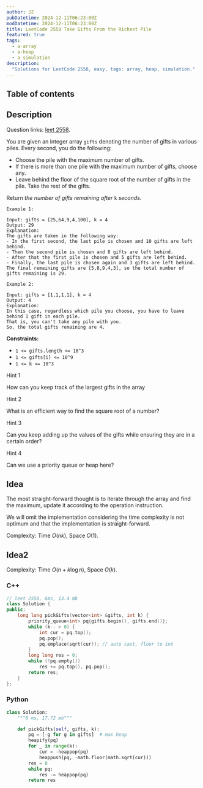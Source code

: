 ```yaml
---
author: JZ
pubDatetime: 2024-12-11T06:23:00Z
modDatetime: 2024-12-11T06:23:00Z
title: LeetCode 2558 Take Gifts From the Richest Pile
featured: true
tags:
  - a-array
  - a-heap
  - a-simulation
description:
  "Solutions for LeetCode 2558, easy, tags: array, heap, simulation."
---
```


## Table of contents

## Description

Question links: [leet 2558](https://leetcode.com/problems/take-gifts-from-the-richest-pile/).

You are given an integer array `gifts` denoting the number of gifts in various piles. Every second, you do the following:

-   Choose the pile with the maximum number of gifts.
-   If there is more than one pile with the maximum number of gifts, choose any.
-   Leave behind the floor of the square root of the number of gifts in the pile. Take the rest of the gifts.

Return _the number of gifts remaining after_ `k` _seconds._

```
Example 1:

Input: gifts = [25,64,9,4,100], k = 4
Output: 29
Explanation:
The gifts are taken in the following way:
- In the first second, the last pile is chosen and 10 gifts are left behind.
- Then the second pile is chosen and 8 gifts are left behind.
- After that the first pile is chosen and 5 gifts are left behind.
- Finally, the last pile is chosen again and 3 gifts are left behind.
The final remaining gifts are [5,8,9,4,3], so the total number of gifts remaining is 29.

Example 2:

Input: gifts = [1,1,1,1], k = 4
Output: 4
Explanation:
In this case, regardless which pile you choose, you have to leave behind 1 gift in each pile.
That is, you can't take any pile with you.
So, the total gifts remaining are 4.
```

**Constraints:**

-   `1 <= gifts.length <= 10^3`
-   `1 <= gifts[i] <= 10^9`
-   `1 <= k <= 10^3`


Hint 1

How can you keep track of the largest gifts in the array

Hint 2

What is an efficient way to find the square root of a number?

Hint 3

Can you keep adding up the values of the gifts while ensuring they are in a certain order?

Hint 4

Can we use a priority queue or heap here?

## Idea

The most straight-forward thought is to iterate through the array and find the maximum,
update it according to the operation instruction.

We will omit the implementation considering the time complexity
is not optimum and that the implementation is straight-forward.

Complexity: Time $O(nk)$, Space $O(1)$.

## Idea2

Complexity: Time $O(n+k \log n)$, Space $O(k)$.

### C++

```cpp
// leet 2558, 6ms, 13.4 mb
class Solution {
public:
    long long pickGifts(vector<int> &gifts, int k) {
        priority_queue<int> pq{gifts.begin(), gifts.end()};
        while (k-- > 0) {
            int cur = pq.top();
            pq.pop();
            pq.emplace(sqrt(cur)); // auto cast, floor to int
        }
        long long res = 0;
        while (!pq.empty())
            res += pq.top(), pq.pop();
        return res;
    }
};
```

### Python

```python
class Solution:
    """8 ms, 17.72 mb"""

    def pickGifts(self, gifts, k):
        pq = [-g for g in gifts]  # max heap
        heapify(pq)
        for _ in range(k):
            cur = -heappop(pq)
            heappush(pq, -math.floor(math.sqrt(cur)))
        res = 0
        while pq:
            res -= heappop(pq)
        return res
```
